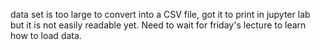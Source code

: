data set is too large to convert into a CSV file, got it to print in jupyter lab but it is not easily readable yet. Need to wait for friday's lecture to learn how to load data.
